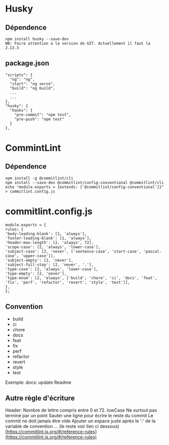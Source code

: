# Husky

## Dépendence

    npm install husky --save-dev
    NB: Faire attention a la version de GIT. Actuellement il faut la 2.13.3

## package.json

    "scripts": {
      "ng": "ng",
      "start": "ng serve",
      "build": "ng build",
      ...
      ...
    },
    "husky": {
      "hooks": {
        "pre-commit": "npm test",
        "pre-push": "npm test"
      }
    },

# CommintLint

## Dépendence

    npm install -g @commitlint/cli
    npm install --save-dev @commitlint/config-conventional @commitlint/cli
    echo "module.exports = {extends: ['@commitlint/config-conventional']}" > commitlint.config.js

# commitlint.config.js

    module.exports = {
    rules: {
    'body-leading-blank': [1, 'always'],
    'footer-leading-blank': [1, 'always'],
    'header-max-length': [2, 'always', 72],
    'scope-case': [2, 'always', 'lower-case'],
    'subject-case': [2, 'never', ['sentence-case', 'start-case', 'pascal-case', 'upper-case']],
    'subject-empty': [2, 'never'],
    'subject-full-stop': [2, 'never', '.'],
    'type-case': [2, 'always', 'lower-case'],
    'type-empty': [2, 'never'],
    'type-enum': [2, 'always', ['build', 'chore', 'ci', 'docs', 'feat', 'fix', 'perf', 'refactor', 'revert', 'style', 'test']],
    },
    };

## Convention

- build
- ci
- chore
- docs
- feat
- fix
- perf
- refactor
- revert
- style
- test

Exemple: docs: update Readme

## Autre règle d'écriture

Header: Nombre de lettre compris entre 0 et 72.
lowCase
Ne surtout pas terminé par un point
Sauter une ligne pour écrire le reste du commit
Le commit ne doit jamais être vide
Ajouter un espace juste après le ':' de la variable de convention
... (le reste voir lien ci dessous)
[https://commitlint.js.org/#/reference-rules](https://commitlint.js.org/#/reference-rules)
